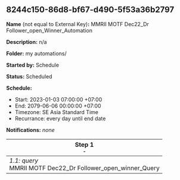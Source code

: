 ## 8244c150-86d8-bf67-d490-5f53a36b2797

**Name** (not equal to External Key)**:** MMRII MOTF Dec22_Dr Follower_open_Winner_Automation


**Description:** n/a

**Folder:** my automations/

**Started by:** Schedule

**Status:** Scheduled

**Schedule:**

* Start: 2023-01-03 07:00:00 +07:00
* End: 2079-06-06 00:00:00 +07:00
* Timezone: SE Asia Standard Time
* Recurrance: every day until end date

**Notifications:** _none_


| Step 1<br>_<small>-</small>_ |
| --- |
| _1.1: query_<br>MMRII MOTF Dec22_Dr Follower_open_winner_Query |
